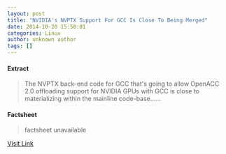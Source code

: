 ```yaml
---
layout: post
title: "NVIDIA's NVPTX Support For GCC Is Close To Being Merged"
date: 2014-10-20 15:50:01
categories: Linux
author: unknown author
tags: []
---
```



#### Extract
>The NVPTX back-end code for GCC that's going to allow OpenACC 2.0 offloading support for NVIDIA GPUs with GCC is close to materializing within the mainline code-base......

#### Factsheet
>factsheet unavailable

[Visit Link](http://www.phoronix.com/vr.php?view=MTgxODU)


